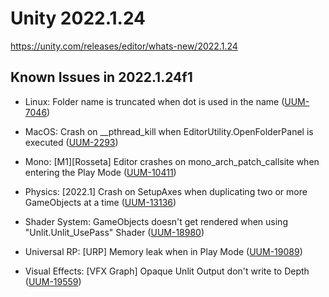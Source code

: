 # Unity 2022.1.24

https://unity.com/releases/editor/whats-new/2022.1.24

## Known Issues in 2022.1.24f1



*   Linux: Folder name is truncated when dot is used in the name ([UUM-7046](https://issuetracker.unity3d.com/issues/folder-name-is-truncated-when-dot-is-used-in-the-name))
    
*   MacOS: Crash on \_\_pthread\_kill when EditorUtility.OpenFolderPanel is executed ([UUM-2293](https://issuetracker.unity3d.com/issues/crash-on-pthread-kill-when-editorutility-dot-openfolderpanel-is-executed))
    
*   Mono: \[M1\]\[Rosseta\] Editor crashes on mono\_arch\_patch\_callsite when entering the Play Mode ([UUM-10411](https://issuetracker.unity3d.com/issues/m1-rosseta-editor-crashes-on-mono-arch-patch-callsite-when-entering-the-play-mode))
    
*   Physics: \[2022.1\] Crash on SetupAxes when duplicating two or more GameObjects at a time ([UUM-13136](https://issuetracker.unity3d.com/issues/2022-dot-1-crash-on-setupaxes-when-duplicating-two-or-more-gameobjects-at-a-time))
    
*   Shader System: GameObjects doesn't get rendered when using "Unlit.Unlit\_UsePass" Shader ([UUM-18980](https://issuetracker.unity3d.com/issues/sphere-gameobject-doesnt-get-rendered-when-using-unlit-dot-unlit-usepass-shader))
    
*   Universal RP: \[URP\] Memory leak when in Play Mode ([UUM-19089](https://issuetracker.unity3d.com/issues/urp-memory-leak-when-in-play-mode))
    
*   Visual Effects: \[VFX Graph\] Opaque Unlit Output don't write to Depth ([UUM-19559](https://issuetracker.unity3d.com/issues/vfx-graph-opaque-unlit-output-dont-write-to-depth))